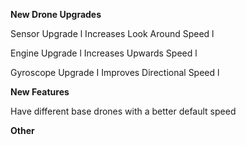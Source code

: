 
**New Drone Upgrades**

Sensor Upgrade l Increases Look Around Speed l

Engine Upgrade l Increases Upwards Speed l 

Gyroscope Upgrade I Improves Directional Speed l

**New Features**

Have different base drones with a better default speed 

**Other**